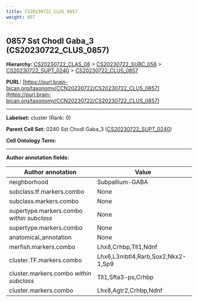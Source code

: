 ```yaml
---
title: CS20230722_CLUS_0857
weight: 857
---
```

## 0857 Sst Chodl Gaba_3 (CS20230722_CLUS_0857)
<b>Hierarchy: </b>
[CS20230722_CLAS_08](../CS20230722_CLAS_08) >
[CS20230722_SUBC_056](../CS20230722_SUBC_056) >
[CS20230722_SUPT_0240](../CS20230722_SUPT_0240) >
[CS20230722_CLUS_0857](../CS20230722_CLUS_0857)

**PURL:** [https://purl.brain-bican.org/taxonomy/CCN20230722/CS20230722_CLUS_0857](https://purl.brain-bican.org/taxonomy/CCN20230722/CS20230722_CLUS_0857)

---


**Labelset:** cluster (Rank: 0)

**Parent Cell Set:** 0240 Sst Chodl Gaba_3 ([CS20230722_SUPT_0240](../CS20230722_SUPT_0240))



**Cell Ontology Term:** 

[MARKER GENES.]: #


---

[TRANSFERRED ANNOTATIONS.]: #


[AUTHOR ANNOTATION FIELDS.]: #


**Author annotation fields:**

| Author annotation | Value |
|-------------------|-------|
|neighborhood|Subpallium-GABA|
|subclass.tf.markers.combo|None|
|subclass.markers.combo|None|
|supertype.markers.combo _within subclass_|None|
|supertype.markers.combo|None|
|anatomical_annotation|None|
|merfish.markers.combo|Lhx8,Crhbp,Tll1,Ndnf|
|cluster.TF.markers.combo|Lhx6,L3mbtl4,Rarb,Sox2,Nkx2-1,Sp9|
|cluster.markers.combo _within subclass_|Tll1,Sfta3-ps,Crhbp|
|cluster.markers.combo|Lhx8,Agtr2,Crhbp,Ndnf|
